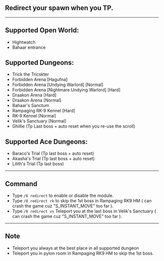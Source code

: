## Redirect your spawn when you TP.

---

## Supported Open World:
* Hightwatch
* Bahaar entrance 

## Supported Dungeons:
* Trick the Tricskter 
* Forbidden Arena [Hagufna]
* Forbidden Arena [Undying Warlord] [Normal]
* Forbidden Arena [Nightmare Undying Warlord] [Hard]
* Draakon Arena [Hard]
* Draakon Arena [Normal]
* Bahaar's Sanctum
* Rampaging RK-9 Kennel [Hard]
* RK-9 Kennel [Normal]
* Velik's Sanctuary [Normal]
* Ghillie (Tp Last boss + auto reset when you re-use the scroll)

## Supported Ace Dungeons:
* Baraco's Trial (Tp last boss + auto reset)
* Akasha's Trial (Tp last boss + auto reset)
* Lilith's Trial (Tp last boss)
---

## Command
* Type `/8 redirect` to enable or disable the module.
* Type `/8 redirect rk` to skip the 1st boss in Rampaging RK9 HM ( can crash the game cuz "S_INSTANT_MOVE" too far ).
* Type `/8 redirect vs` Teleport you at the last boss in Velik's Sanctuary ( can crash the game cuz "S_INSTANT_MOVE" too far ).
---

## Note
* Teleport you always at the best place in all supported dungeon 
* Teleport you in pylon room in Rampaging RK9 HM to skip the 1st boss.
